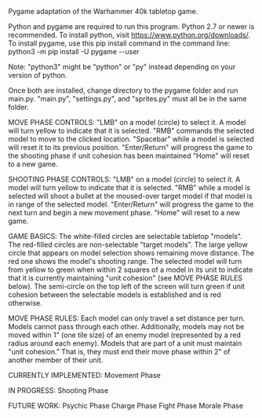 Pygame adaptation of the Warhammer 40k tabletop game.

Python and pygame are required to run this program. Python 2.7 or newer is recommended.
To install python, visit https://www.python.org/downloads/.
To install pygame, use this pip install command in the command line:
python3 -m pip install -U pygame --user

Note: "python3" might be "python" or "py" instead depending on your version of python.

Once both are installed, change directory to the pygame folder and run main.py.
"main.py", "settings.py", and "sprites.py" must all be in the same folder.

MOVE PHASE CONTROLS:
"LMB" on a model (circle) to select it. A model will turn yellow to indicate that it is selected.
"RMB" commands the selected model to move to the clicked location.
"Spacebar" while a model is selected will reset it to its previous position.
"Enter/Return" will progress the game to the shooting phase if unit cohesion has been maintained
"Home" will reset to a new game.

SHOOTING PHASE CONTROLS:
"LMB" on a model (circle) to select it. A model will turn yellow to indicate that it is selected.
"RMB" while a model is selected will shoot a bullet at the moused-over target model if that model is in range of the selected model.
"Enter/Return" will progress the game to the next turn and begin a new movement phase.
"Home" will reset to a new game.

GAME BASICS:
The white-filled circles are selectable tabletop "models".
The red-filled circles are non-selectable "target models".
The large yellow circle that appears on model selection shows remaining move distance. The red one shows the model's shooting range.
The selected model will turn from yellow to green when within 2 squares of a model in its unit to indicate that it is currently maintaining "unit cohesion" (see MOVE PHASE RULES below).
The semi-circle on the top left of the screen will turn green if unit cohesion between the selectable models is established and is red otherwise.

MOVE PHASE RULES:
Each model can only travel a set distance per turn. 
Models cannot pass through each other.
Additionally, models may not be moved within 1" (one tile size) of an enemy model (represented by a red radius around each enemy).
Models that are part of a unit must maintain "unit cohesion." That is, they must end their move phase within 2" of another member of their unit.


CURRENTLY IMPLEMENTED:
Movement Phase

IN PROGRESS:
Shooting Phase

FUTURE WORK:
Psychic Phase
Charge Phase
Fight Phase
Morale Phase
